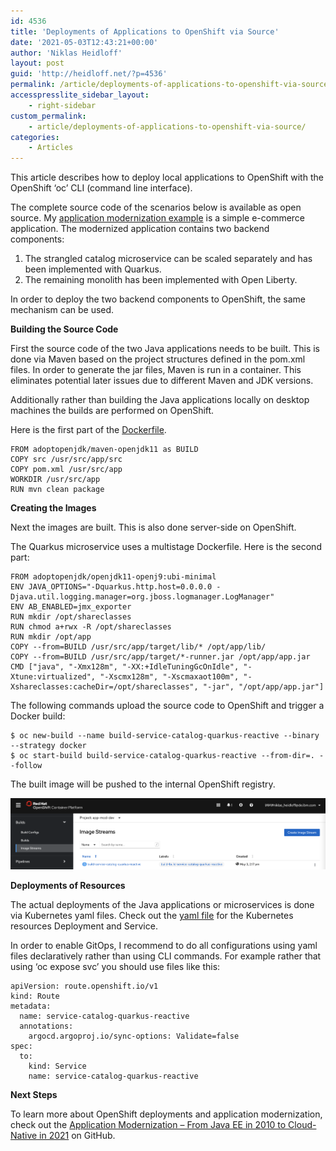 ```yaml
---
id: 4536
title: 'Deployments of Applications to OpenShift via Source'
date: '2021-05-03T12:43:21+00:00'
author: 'Niklas Heidloff'
layout: post
guid: 'http://heidloff.net/?p=4536'
permalink: /article/deployments-of-applications-to-openshift-via-source/
accesspresslite_sidebar_layout:
    - right-sidebar
custom_permalink:
    - article/deployments-of-applications-to-openshift-via-source/
categories:
    - Articles
---
```


This article describes how to deploy local applications to OpenShift with the OpenShift ‘oc’ CLI (command line interface).

The complete source code of the scenarios below is available as open source. My [application modernization example](https://github.com/IBM/application-modernization-javaee-quarkus) is a simple e-commerce application. The modernized application contains two backend components:

1. The strangled catalog microservice can be scaled separately and has been implemented with Quarkus.
2. The remaining monolith has been implemented with Open Liberty.

In order to deploy the two backend components to OpenShift, the same mechanism can be used.

**Building the Source Code**

First the source code of the two Java applications needs to be built. This is done via Maven based on the project structures defined in the pom.xml files. In order to generate the jar files, Maven is run in a container. This eliminates potential later issues due to different Maven and JDK versions.

Additionally rather than building the Java applications locally on desktop machines the builds are performed on OpenShift.

Here is the first part of the [Dockerfile](https://github.com/IBM/application-modernization-javaee-quarkus/blob/master/service-catalog-quarkus-reactive/Dockerfile).

```
FROM adoptopenjdk/maven-openjdk11 as BUILD
COPY src /usr/src/app/src
COPY pom.xml /usr/src/app
WORKDIR /usr/src/app
RUN mvn clean package
```

**Creating the Images**

Next the images are built. This is also done server-side on OpenShift.

The Quarkus microservice uses a multistage Dockerfile. Here is the second part:

```
FROM adoptopenjdk/openjdk11-openj9:ubi-minimal
ENV JAVA_OPTIONS="-Dquarkus.http.host=0.0.0.0 -Djava.util.logging.manager=org.jboss.logmanager.LogManager"
ENV AB_ENABLED=jmx_exporter
RUN mkdir /opt/shareclasses
RUN chmod a+rwx -R /opt/shareclasses
RUN mkdir /opt/app
COPY --from=BUILD /usr/src/app/target/lib/* /opt/app/lib/
COPY --from=BUILD /usr/src/app/target/*-runner.jar /opt/app/app.jar
CMD ["java", "-Xmx128m", "-XX:+IdleTuningGcOnIdle", "-Xtune:virtualized", "-Xscmx128m", "-Xscmaxaot100m", "-Xshareclasses:cacheDir=/opt/shareclasses", "-jar", "/opt/app/app.jar"]
```

The following commands upload the source code to OpenShift and trigger a Docker build:

```
$ oc new-build --name build-service-catalog-quarkus-reactive --binary --strategy docker
$ oc start-build build-service-catalog-quarkus-reactive --from-dir=. --follow
```

The built image will be pushed to the internal OpenShift registry.

![image](/assets/img/2021/05/openshift-image-stream.png)

**Deployments of Resources**

The actual deployments of the Java applications or microservices is done via Kubernetes yaml files. Check out the [yaml file](https://github.com/IBM/application-modernization-javaee-quarkus/blob/master/service-catalog-quarkus-reactive/deployment/kubernetes.yaml) for the Kubernetes resources Deployment and Service.

In order to enable GitOps, I recommend to do all configurations using yaml files declaratively rather than using CLI commands. For example rather that using ‘oc expose svc’ you should use files like this:

```
apiVersion: route.openshift.io/v1
kind: Route
metadata:
  name: service-catalog-quarkus-reactive
  annotations:
    argocd.argoproj.io/sync-options: Validate=false
spec:
  to:
    kind: Service
    name: service-catalog-quarkus-reactive  
```

**Next Steps**

To learn more about OpenShift deployments and application modernization, check out the [Application Modernization – From Java EE in 2010 to Cloud-Native in 2021](https://github.com/IBM/application-modernization-javaee-quarkus) on GitHub.